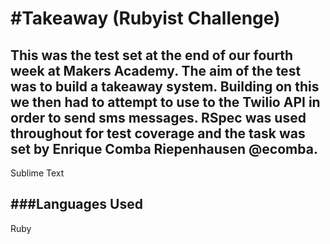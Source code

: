 #Takeaway (Rubyist Challenge) 
=================

This was the test set at the end of our fourth week at Makers Academy. The aim of the test was to build a takeaway system. Building on this we then had to attempt to use to the Twilio API in order to send sms messages. RSpec was used throughout for test coverage and the task was set by Enrique Comba Riepenhausen @ecomba.
-----------

Sublime Text

###Languages Used
----------
Ruby
